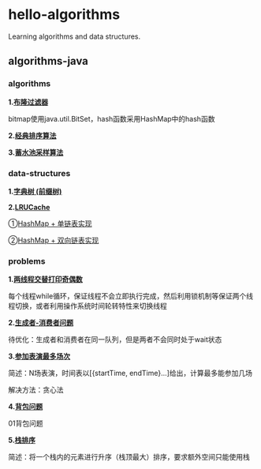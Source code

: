 # hello-algorithms
Learning algorithms and data structures.

## algorithms-java
### algorithms
**1.[布隆过滤器](https://github.com/lewiszlw/hello-algorithms/blob/main/algorithms-java/src/main/java/lewiszlw/algorithms/BloomFilter.java)**

bitmap使用java.util.BitSet，hash函数采用HashMap中的hash函数

**2.[经典排序算法](https://github.com/lewiszlw/hello-algorithms/tree/main/algorithms-java/src/main/java/lewiszlw/algorithms/sort)**

**3.[蓄水池采样算法](https://github.com/lewiszlw/hello-algorithms/blob/main/algorithms-java/src/main/java/lewiszlw/algorithms/ReservoirSampling.java)**

### data-structures
**1.[字典树 (前缀树)](https://github.com/lewiszlw/hello-algorithms/blob/main/algorithms-java/src/main/java/lewiszlw/datastructure/TrieTree.java)**

**2.[LRUCache](https://github.com/lewiszlw/hello-algorithms/tree/main/algorithms-java/src/main/java/lewiszlw/datastructure/lrucache)**

①[HashMap + 单链表实现](https://github.com/lewiszlw/hello-algorithms/blob/main/algorithms-java/src/main/java/lewiszlw/datastructure/lrucache/LRUCache1.java)

②[HashMap + 双向链表实现](https://github.com/lewiszlw/hello-algorithms/blob/main/algorithms-java/src/main/java/lewiszlw/datastructure/lrucache/LRUCache2.java)

### problems

**1.[两线程交替打印奇偶数](https://github.com/lewiszlw/hello-algorithms/blob/main/algorithms-java/src/main/java/lewiszlw/problems/TwoThreadPrintOddEvenNumber.java)**

每个线程while循环，保证线程不会立即执行完成，然后利用锁机制等保证两个线程切换，或者利用操作系统时间轮转特性来切换线程

**2.[生成者-消费者问题](https://github.com/lewiszlw/hello-algorithms/tree/main/algorithms-java/src/main/java/lewiszlw/problems/producerconsumer)**

待优化：生成者和消费者在同一队列，但是两者不会同时处于wait状态

**3.[参加表演最多场次](https://github.com/lewiszlw/hello-algorithms/blob/main/algorithms-java/src/main/java/lewiszlw/problems/MaxPlaysToAttend.java)**

简述：N场表演，时间表以[{startTime, endTime}...]给出，计算最多能参加几场

解决方法：贪心法

**4.[背包问题](https://github.com/lewiszlw/hello-algorithms/tree/main/algorithms-java/src/main/java/lewiszlw/problems/knapsack)**

01背包问题

**5.[栈排序](https://github.com/lewiszlw/hello-algorithms/blob/main/algorithms-java/src/main/java/lewiszlw/problems/SortStack.java)**

简述：将一个栈内的元素进行升序（栈顶最大）排序，要求额外空间只能使用栈
